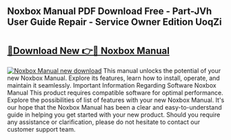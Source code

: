 ## Noxbox Manual PDF Download Free - Part-JVh User Guide Repair - Service Owner Edition UoqZi

# <h2><a href="http://cf22580.oget.top/?id=Noxbox+Manual">🔗Download New 👉🔴 Noxbox Manual</a></h2>

[![Noxbox Manual new download](https://i.imgur.com/5g1atiW.png)](http://cf22580.oget.top/?id=Noxbox+Manual)
This manual unlocks the potential of your new Noxbox Manual. Explore its features, learn how to install, operate, and maintain it seamlessly. Important Information Regarding Software Noxbox Manual This product requires compatible software for optimal performance. Explore the possibilities of list of features with your new Noxbox Manual. It's our hope that the Noxbox Manual has been a clear and easy-to-understand guide in helping you get started with your new product. Should you require any assistance or clarification, please do not hesitate to contact our customer support team.
